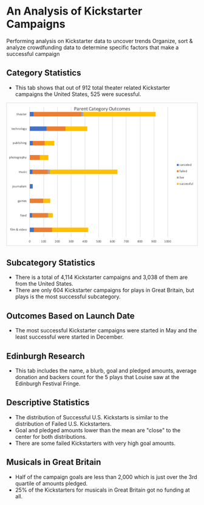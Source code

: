 # An Analysis of Kickstarter Campaigns
Performing analysis on Kickstarter data to uncover trends
Organize, sort & analyze crowdfunding data to determine specific factors that make a successful campaign

## Category Statistics 
* This tab shows that out of 912 total theater related Kickstarter campaigns the United States, 525 were sucessful.

![](ParentCategoryOutcomes.png)

## Subcategory Statistics
* There is a total of 4,114 Kickstarter campaigns and 3,038 of them are from the United States.
* There are only 604 Kickstarter campaigns for plays in Great Britain, but plays is the most successful subcategory.

## Outcomes Based on Launch Date
* The most successful Kickstarter campaigns were started in May and the least successful were started in December.

## Edinburgh Research
* This tab includes the name, a blurb, goal and pledged amounts, average donation and backers count for the 5 plays that Louise saw at the Edinburgh Festival Fringe.

## Descriptive Statistics
* The distribution of Successful U.S. Kickstarts is similar to the distribution of Failed U.S. Kickstarters.
* Goal and pledged amounts lower than the mean are "close" to the center for both distributions.
* There are some failed Kickstarters with very high goal amounts.

## Musicals in Great Britain
* Half of the campaign goals are less than 2,000 which is just over the 3rd quartile of amounts pledged.
* 25% of the Kickstarters for musicals in Great Britain got no funding at all.

